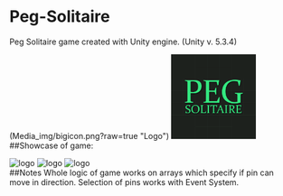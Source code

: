 # Peg-Solitaire
Peg Solitaire game created with Unity engine. (Unity v. 5.3.4)

(Media_img/bigicon.png?raw=true "Logo")
<img src="Media_img/bigicon.png" alt="logo" width="150" height="150">
##Showcase of game: 
<div>
<img src="(Media_img/2.png" alt="logo" width="243" height="361">
<img src="(Media_img/3.png" alt="logo" width="243" height="361">
<img src="(Media_img/4.png" alt="logo" width="243" height="361">
</div>
##Notes
Whole logic of game works on arrays which specify if pin can move in direction. 
Selection of pins works with Event System. 
